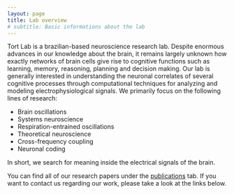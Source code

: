 ```yaml
---
layout: page
title: Lab overview
# subtitle: Basic informations about the lab
---
```


Tort Lab is a brazilian-based neuroscience research lab. Despite enormous advances in our knowledge about the brain, it remains largely unknown how exactly networks of brain cells give rise to cognitive functions such as learning, memory, reasoning, planning and decision making. Our lab is generally interested in understanding the neuronal correlates of several cognitive processes through computational techniques for analyzing and modeling electrophysiological signals. We primarily focus on the following lines of research:

- Brain oscillations
- Systems neuroscience
- Respiration-entrained oscillations
- Theoretical neuroscience
- Cross-frequency coupling
- Neuronal coding

In short, we search for meaning inside the electrical signals of the brain.  

You can find all of our research papers under the [publications](https://lucaase.github.io/publications) tab. If you want to contact us regarding our work, please take a look at the links below.
